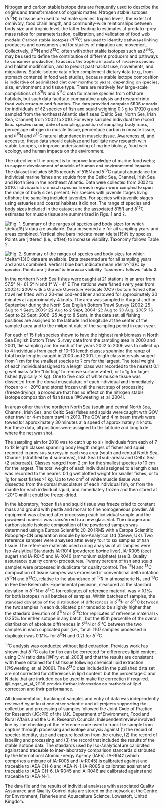 Nitrogen and carbon stable isotope data are frequently used to describe the origins and transformations of organic matter. Nitrogen stable isotopes ($\delta^{15}$N) in tissue are used to estimate species’ trophic levels, the extent of omnivory, food chain length, and community-wide relationships between body size and trophic level; the latter leading to estimates of predator–prey mass ratios for parameterization, calibration, and validation of food web models. Carbon stable isotopes ($\delta^{13}$C) are used to identify pathways linking producers and consumers and for studies of migration and movement. Collectively, $\delta^{15}$N and $\delta^{13}$C, often with other stable isotopes such as $\delta^{34}$S, may be used to define the contribution of different producers and pathways to consumer production, to assess the trophic impacts of invasive species and habitat modification, and to predict past habitat use, movements, and migrations. Stable isotope data often complement dietary data (e.g., from stomach contents) in food web studies, because stable isotope composition is indicative of assimilated diet over months to years, depending on species, size, environment, and tissue type. There are relatively few large-scale compilations of $\delta^{15}$N and $\delta^{13}$C data for marine species from offshore habitats, but such data facilitate comparative analysis and research into food web structure and function. The data provided comprise 5535 records for individuals of 62 species of fish and squid weighing 0.3 g to 17920 g and sampled from the northeast Atlantic shelf seas (Celtic Sea, North Sea, Irish Sea, Channel) from 2002 to 2010. For every sampled individual the record lists: species name, date of sampling, position of sampling, body mass, percentage nitrogen in muscle tissue, percentage carbon in muscle tissue, and $\delta^{15}$N and $\delta^{13}$C natural abundance in muscle tissue. Awareness of, and access to, these data should catalyze and facilitate new research with stable isotopes, to improve understanding of marine biology, food web ecology, and human impacts on the environment.

The objective of the project is to improve knowledge of marine food webs; to support development of models of human and environmental impacts. The dataset includes 5535 records of $\delta{15}$N and $\delta^{13}$C natural abundance for individual marine fishes and squids from the Celtic Sea, Channel, Irish Sea and North Sea in the northeast Atlantic. Data were collected from 2002 to 2010. Individuals from each species in each region were sampled to span the range of body sizes present. For species with juvenile stages living offshore the sampling included juveniles. For species with juvenile stages using estuaries and coastal habitats it did not. The range of species and body sizes included in the dataset and the associated $\delta{15}$N and $\delta^{13}$C estimates for muscle tissue are summarized in Figs. 1 and 2.

![Fig. 1. Summary of the ranges of species and body sizes for which $\delta{15}$N data are available. Data presented are for all sampling years and areas combined. Vertical blue bars indicate mean $\delta{15}$N by species. Points are ‘jittered’ (i.e., offset) to increase visibility. Taxonomy follows Table 2.](http://esapubs.org/archive/ecol/E096/226/Fig1.png)


![Fig. 2. Summary of the ranges of species and body sizes for which $\delta^{13}$C data are available. Data presented are for all sampling years and areas combined. Vertical blue bars indicate mean $\delta^{13}$C by species. Points are ‘jittered’ to increase visibility. Taxonomy follows Table 2.](http://esapubs.org/archive/ecol/E096/226/Fig2.png)


In the northern North Sea fishes were caught at 21 stations in an area from 57.5&deg; N - 61.5&deg; N and 1&deg; W - 4&deg; E The stations were fished every year from 2002 to 2006 with a Grande Ouverture Verticale (GOV) bottom fished otter trawl net fitted with a 20-mm cod-end liner and towed for approximately 30 minutes at approximately 4 knots. The area was sampled in August and/ or September during the North Sea English Bottom Trawl Survey (2002: 25 Aug to 4 Sept; 2003: 22 Aug to 2 Sept; 2004: 22 Aug to 30 Aug; 2005: 16 Sept to 22 Sept; 2006: 25 Aug to 8 Sept). In the data set, all fishing positions are assigned to the latitude and longitude at the center of the sampled area and to the midpoint date of the sampling period in each year.

For each of 15 fish species shown to have the highest rank biomass in North Sea English Bottom Trawl Survey data from the sampling area in 2000 and 2001, the sampling aim for each of the years 2002 to 2006 was to collect up to 4 individuals from each of 10–13 length classes spanning the range of total body lengths caught in 2000 and 2001. Length class intervals ranged from 1 cm for the smallest species to 7 cm for the largest. The total weight of each individual assigned to a length class was recorded to the nearest 0.1 g wet mass (after “blotting” to remove surface water), or to 1g for larger fishes (typically >1 kg). One to five cm3 of white muscle tissue was dissected from the dorsal musculature of each individual and immediately frozen to < –20&deg;C and stored frozen until the next step of processing (freeze drying), a procedure that has no effect on the nitrogen stable isotope composition of fish tissue [@Sweeting_et_al_2004].

In areas other than the northern North Sea (south and central North Sea, Channel, Irish Sea, and Celtic Sea) fishes and squids were caught with GOV otter trawl or 4-m beam trawl in 2010. The GOV and 4 m beam trawls were towed for approximately 30 minutes at a speed of approximately 4 knots. For these data, all positions were assigned to the latitude and longitude where the net was shot.

The sampling aim for 2010 was to catch up to six individuals from each of 7 to 12 length classes spanning body length ranges of fishes and squid recorded in previous surveys in each sea area (south and central North Sea, Channel (stratified by 4 sub-areas), Irish Sea (3 sub-areas) and Celtic Sea (2 subareas)). Classes ranged from 2 cm for the smallest species to 10 cm for the largest. The total weight of each individual assigned to a length class was recorded to the nearest 0.1 g wet blotted weight for smaller fishes, or to 1g for most fishes >1 kg. Up to two cm$^3$ of white muscle tissue was dissected from the dorsal musculature of each individual fish, or from the mantle for each individual squid, and immediately frozen and then stored at –20&deg;C until it could be freeze-dried.

In the laboratory, frozen fish and squid tissue was freeze dried to constant mass and ground with pestle and mortar to fine homogeneous powder. All equipment was cleaned after processing each individual sample and the powdered material was transferred to a new glass vial. The nitrogen and carbon stable isotopic composition of the powdered samples was determined using a Europa Scientific 20-20 IRMS with a Europa Scientific Roboprep-CN preparation module by Iso-Analytical Ltd (Crewe, UK). Two reference samples were analysed after every four to six samples of fish tissue. The reference materials used during analysis of all samples were Iso-Analytical Standards IA-R014 (powdered bovine liver), IA-R005 (beet sugar) and IA-R045 and IA-R046 (ammonium sulphate) (see B. Quality assurance/ quality control procedures). Twenty percent of fish and squid samples were processed in duplicate for quality control. The $^{15}$N and $^{13}$C composition of tissue samples was expressed in conventional delta notation ($\delta^{15}$N and $\delta^{13}$C), relative to the abundance of $^{15}$N in atmospheric N$_2$ and $^{13}$C in Pee Dee Belemnite. Experimental precision, measured as the standard deviation in $\delta^{15}$N or $\delta^{13}$C for replicates of reference material, was < 0.1&permil; for both isotopes in all batches of samples. Within batches of samples, the standard deviation of the distribution of differences in $\delta^{15}$N or $\delta^{13}$C between the two samples in each duplicated pair tended to be slightly higher than the standard deviation of $\delta^{15}$N or $\delta^{13}$C for replicates of reference material (< 0.25&permil; for either isotope in any batch), but the 95th percentile of the overall distribution of absolute differences in $\delta^{15}$N or $\delta^{13}$C between the two samples in each duplicated pair (i.e., for all 1107 samples processed in duplicate) was 0.17&permil; for $\delta^{15}$N and 0.21 for $\delta^{13}$C.

$^{13}$C analysis was conducted without lipid extraction. Previous work has shown that $\delta^{13}$C data for fish can be corrected for differences lipid content using C:N ratio data [@Fry_et_al_2003] and that the results are consistent with those obtained for fish tissue following chemical lipid extraction [@Sweeting_et_al_2006]. The $\delta^{13}$C data included in the published data set are not corrected for differences in lipid content, but the percentage C and N data that are included can be used to make the correction if required. @Logan_et_al_2008 provide further information on methods of lipid correction and their performance.

All documentation, tracking of samples and entry of data was independently reviewed by at least one other scientist and all projects supporting the collection and processing of samples followed the Joint Code of Practice for Research (JCoPR) of the U.K. Department of Environment, Food and Rural Affairs and the U.K. Research Councils. Independent review involved line by line checking of the reference code used to track the sample from capture through processing and isotope analysis against (1) the record of species identity, size and capture location from the cruise, (2) the record of labelling and processing and (3) the record that included the results of the stable isotope data. The standards used by Iso-Analytical are calibrated against and traceable to inter-laboratory comparison standards distributed by the International Atomic Energy Agency (IAEA). IA-R042 (which comprises a mixture of IA-R005 and IA-R045) is calibrated against and traceable to IAEA-CH-6 and IAEA-N-1. IA-R005 is calibrated against and traceable to IAEA-CH-6. IA-R045 and IA-R046 are calibrated against and traceable to IAEA-N-1.

The data file and the results of individual analyses with associated Quality Assurance and Quality Control data are stored on the network at the Centre for Environment, Fisheries and Aquaculture Science, Lowestoft, United Kingdom.